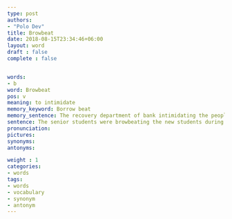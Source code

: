 ```yaml
---
type: post
authors:
- "Polo Dev"
title: Browbeat
date: 2018-08-15T23:34:46+06:00
layout: word
draft : false
complete : false


words:
- b
word: Browbeat
pos: v
meaning: to intimidate
memory_keyword: Borrow beat
memory_sentence: The recovery department of bank intimidating the people who borrowed money. They were beating the credit holder on the road.
sentence: The senior students were browbeating the new students during the ragging period
pronunciation:
pictures:
synonyms:
antonyms:

weight : 1
categories:
- words
tags:
- words
- vocabulary
- synonym
- antonym
---
```

